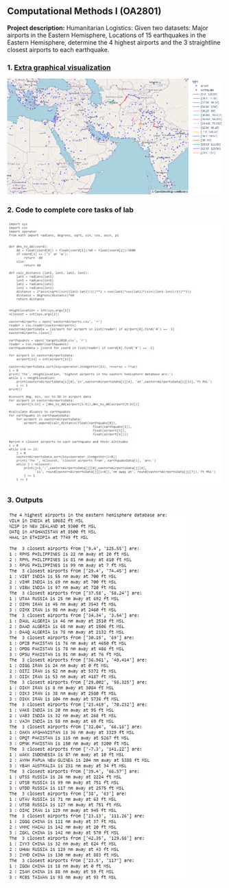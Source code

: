 ## Computational Methods I (OA2801)

**Project description:** Humanitarian Logistics: Given two datasets: Major airports in the Eastern Hemisphere, Locations of 15 earthquakes in the Eastern Hemisphere, determine the 4 highest airports and the 3 straightline closest airports to each earthquake.

### 1. [Extra graphical visualization](https://samfritz-schreck.github.io/OA2801Lab5/)
<img src="images/humanitarianlogistics1.png?raw=true"/>

### 2. Code to complete core tasks of lab
<img src="images/ParseDisasters.jpg?raw=true"/>

### 3. Outputs
<img src="images/DisastersOutputs.jpg?raw=true"/>
